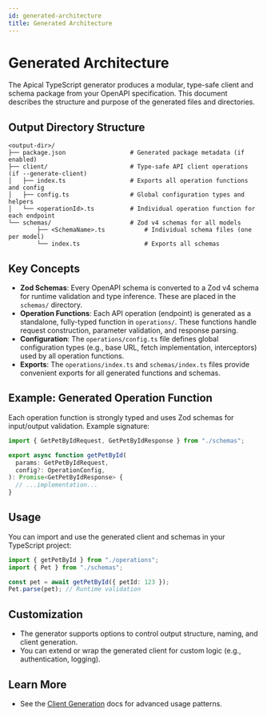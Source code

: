 ```yaml
---
id: generated-architecture
title: Generated Architecture
---
```


# Generated Architecture

The Apical TypeScript generator produces a modular, type-safe client and schema
package from your OpenAPI specification. This document describes the structure
and purpose of the generated files and directories.

## Output Directory Structure

```
<output-dir>/
├── package.json                  # Generated package metadata (if enabled)
├── client/                       # Type-safe API client operations (if --generate-client)
│   ├── index.ts                  # Exports all operation functions and config
│   ├── config.ts                 # Global configuration types and helpers
│   └── <operationId>.ts          # Individual operation function for each endpoint
└── schemas/                      # Zod v4 schemas for all models
		├── <SchemaName>.ts           # Individual schema files (one per model)
		└── index.ts                  # Exports all schemas
```

## Key Concepts

- **Zod Schemas**: Every OpenAPI schema is converted to a Zod v4 schema for
  runtime validation and type inference. These are placed in the `schemas/`
  directory.
- **Operation Functions**: Each API operation (endpoint) is generated as a
  standalone, fully-typed function in `operations/`. These functions handle
  request construction, parameter validation, and response parsing.
- **Configuration**: The `operations/config.ts` file defines global
  configuration types (e.g., base URL, fetch implementation, interceptors) used
  by all operation functions.
- **Exports**: The `operations/index.ts` and `schemas/index.ts` files provide
  convenient exports for all generated functions and schemas.

## Example: Generated Operation Function

Each operation function is strongly typed and uses Zod schemas for input/output
validation. Example signature:

```ts
import { GetPetByIdRequest, GetPetByIdResponse } from "./schemas";

export async function getPetById(
  params: GetPetByIdRequest,
  config?: OperationConfig,
): Promise<GetPetByIdResponse> {
  // ...implementation...
}
```

## Usage

You can import and use the generated client and schemas in your TypeScript
project:

```ts
import { getPetById } from "./operations";
import { Pet } from "./schemas";

const pet = await getPetById({ petId: 123 });
Pet.parse(pet); // Runtime validation
```

## Customization

- The generator supports options to control output structure, naming, and client
  generation.
- You can extend or wrap the generated client for custom logic (e.g.,
  authentication, logging).

## Learn More

- See the [Client Generation](./client-generation/call-operations.md) docs for
  advanced usage patterns.
